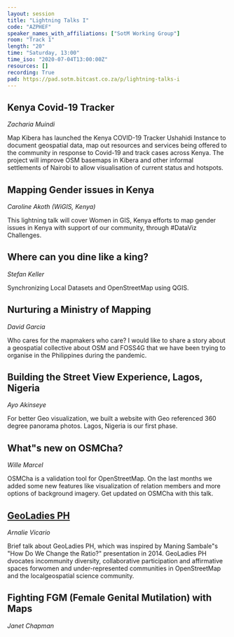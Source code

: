 ```yaml
---
layout: session
title: "Lightning Talks I"
code: "AZPHEF"
speaker_names_with_affiliations: ["SotM Working Group"]
room: "Track 1"
length: "20"
time: "Saturday, 13:00"
time_iso: "2020-07-04T13:00:00Z"
resources: []
recording: True
pad: https://pad.sotm.bitcast.co.za/p/lightning-talks-i
---
```

## Kenya Covid-19 Tracker
*Zacharia Muindi*

Map Kibera has launched the Kenya COVID-19 Tracker Ushahidi Instance to document geospatial data, map out resources and services being offered to the community in response to Covid-19 and track cases across Kenya. The project will improve OSM basemaps in Kibera and other informal settlements of Nairobi to allow visualisation of current status and hotspots.

## Mapping Gender issues in Kenya
*Caroline Akoth (WiGIS, Kenya)*

This lightning talk will cover Women in GIS, Kenya efforts to map gender issues in Kenya with support of our community, through #DataViz Challenges.

## Where can you dine like a king?
*Stefan Keller*

Synchronizing Local Datasets and OpenStreetMap using QGIS.

## Nurturing a Ministry of Mapping
*David Garcia*

Who cares for the mapmakers who care? I would like to share a story about a geospatial collective about OSM and FOSS4G that we have been trying to organise in the Philippines during the pandemic.

## Building the Street View Experience, Lagos, Nigeria
*Ayo Akinseye*

For better Geo visualization, we built a website with Geo referenced 360 degree panorama photos. Lagos, Nigeria is our first phase.

## What"s new on OSMCha?
*Wille Marcel*

OSMCha is a validation tool for OpenStreetMap. On the last months we added some new features like visualization of relation members and more options of background imagery. Get updated on OSMCha with this talk.

## [GeoLadies PH](https://www.facebook.com/geoladiesph/)
*Arnalie Vicario*

Brief talk about GeoLadies PH, which was inspired by Maning Sambale"s &#34;How Do We Change the Ratio?&#34; presentation in 2014. GeoLadies PH dvocates incommunity diversity, collaborative participation and affirmative spaces forwomen and under-represented communities in OpenStreetMap and the localgeospatial science community.

## Fighting FGM (Female Genital Mutilation) with Maps
*Janet Chapman*
